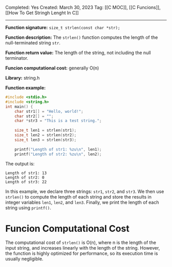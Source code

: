 Completed: Yes
Created: March 30, 2023
Tag: [[C MOC]], [[C Funcions]], [[How To Get Stringh Lenght In C]]

---

**Function signature:** `size_t strlen(const char *str);`

**Function description:** The `strlen()` function computes the length of the null-terminated string `str`.

**Function return value:** The length of the string, not including the null terminator.

**Funcion computational cost:** generally O(n)

**Library:** string.h 

**Function example:**
```c 
#include <stdio.h> 
#include <string.h>  
int main() {     
	char str1[] = "Hello, world!";     
	char str2[] = "";     
	char *str3 = "This is a test string.";     
	
	size_t len1 = strlen(str1);     
	size_t len2 = strlen(str2);     
	size_t len3 = strlen(str3);      
	
	printf("Length of str1: %zu\n", len1); 
	printf("Length of str2: %zu\n", len2); 
```
The output is:
```
Length of str1: 13 
Length of str2: 0 
Length of str3: 22
```

In this example, we declare three strings: `str1`, `str2`, and `str3`. We then use `strlen()` to compute the length of each string and store the results in integer variables `len1`, `len2`, and `len3`. Finally, we print the length of each string using `printf()`.

# Funcion Computational Cost
The computational cost of `strlen()` is O(n), where n is the length of the input string, and increases linearly with the length of the string. However, the function is highly optimized for performance, so its execution time is usually negligible.